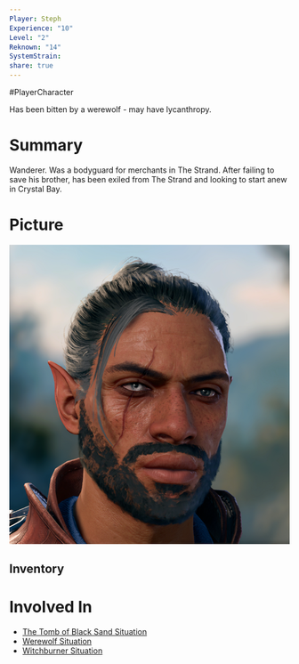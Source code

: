 ```yaml
---  
Player: Steph  
Experience: "10"  
Level: "2"  
Reknown: "14"  
SystemStrain:   
share: true  
---  
```

#PlayerCharacter   
  
Has been bitten by a werewolf - may have lycanthropy.  
# Summary  
Wanderer. Was a bodyguard for merchants in The Strand. After failing to save his brother, has been exiled from The Strand and looking to start anew in Crystal Bay.  
  
# Picture  
![Pasted image 20240406155732.png](../Meta/Resources/Attachements/Pasted%20image%2020240406155732.png)  
  
  
## Inventory  
  
# Involved In  
- [The Tomb of Black Sand Situation](The%20Tomb%20of%20Black%20Sand%20Situation.md)  
- [Werewolf Situation](Werewolf%20Situation.md)  
- [Witchburner Situation](Witchburner%20Situation.md)  
